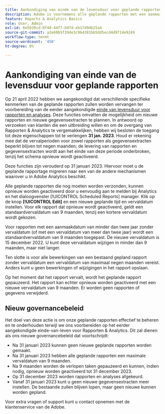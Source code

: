 ```yaml
---
title: Aankondiging van einde van de levensduur voor geplande rapporten
description: Adobe is voornemens alle geplande rapporten met een aanmaakdatum van meer dan twee jaar te pauzeren.
feature: Reports & Analytics Basics
role: User, Admin
exl-id: 6e5039cd-0f40-44f7-b97d-eb17d9db25a4
source-git-commit: a2e69b5f39de3c964381bb5dd5ecd4d9714e9249
workflow-type: tm+mt
source-wordcount: '450'
ht-degree: 0%

---
```


# Aankondiging van einde van de levensduur voor geplande rapporten

Op 21 april 2022 hebben we aangekondigd dat verschillende specifieke kenmerken van de geplande rapporten zullen worden vervangen ter voorbereiding van de eerder aangekondigde [einde van levensduur voor rapporten en analyses](https://www.adobe.com/go/analytics_rnaeol_en). Deze functies omvatten de mogelijkheid om nieuwe rapporten en nieuwe gegevensextracten te plannen. In antwoord op verzoeken van klanten die een uitbreiding willen en om de overgang van Rapporten &amp; Analytics te vergemakkelijken, hebben wij besloten de toegang tot deze eigenschappen tot te verlengen **31 jan. 2023**. Houd er rekening mee dat de vervalperioden voor zowel rapporten als gegevensextracten beperkt blijven tot negen maanden; de levering van rapporten en gegevensextracten wordt aan het einde van deze periode onderbroken, tenzij het schema opnieuw wordt geactiveerd.

Deze functies zijn verouderd op 31 januari 2023. Hiervoor moet u de geplande rapportage migreren naar een van de andere mechanismen waarover u in Adobe Analytics beschikt.

Alle geplande rapporten die nog moeten worden verzonden, kunnen opnieuw worden geactiveerd door u eenvoudig aan te melden bij Analytics en het dialoogvenster [!UICONTROL Scheduled Reports] manager. Klik op de knop **[!UICONTROL Edit]** en een nieuwe geplande tijd en vervaldatum instellen. Voor elk rapport dat opnieuw wordt geactiveerd, geldt een standaardvervaldatum van 9 maanden, tenzij een kortere vervaldatum wordt gekozen.

Voor rapporten met een aanmaakdatum van minder dan twee jaar zonder vervaldatum (of met een vervaldatum van meer dan twee jaar) wordt een standaardvervaldatum van 9 maanden toegepast. De nieuwe vervaldatum is 15 december 2022. U kunt deze vervaldatum wijzigen in minder dan 9 maanden, maar niet langer.

Ten slotte is voor alle bewerkingen van een bestaand gepland rapport zonder vervaldatum een vervaldatum van maximaal negen maanden vereist. Anders kunt u geen bewerkingen of wijzigingen in het rapport opslaan.

Op het moment dat het rapport vervalt, wordt het geplande rapport gepauzeerd. Het rapport kan echter opnieuw worden geactiveerd met een nieuwe vervaldatum van 9 maanden. Er worden geen rapporten of gegevens verwijderd.

## Nieuw governancebeleid

Het doel van deze actie is om onze geplande rapporten effectief te beheren en te onderhouden terwijl we ons voorbereiden op het eerder aangekondigde einde-van-leven voor Rapporten &amp; Analytics. Dit zal dienen als ons nieuwe governancebeleid dat voortschrijdt:

* Na 31 januari 2023 kunnen geen nieuwe geplande rapporten worden gemaakt.
* Na 31 januari 2023 hebben alle geplande rapporten een maximale vervaldatum van 9 maanden.
* Na 9 maanden worden de verlopen taken gepauzeerd en kunnen, indien nodig, opnieuw worden geactiveerd tot 31 december 2023.
* Op 31 december 2023 worden rapporten en analyses afgekeurd.
* Vanaf 31 januari 2023 kunt u geen nieuwe gegevensextracten meer instellen. De bestaande zullen blijven lopen, maar geen nieuwe kunnen worden gepland.

Voor extra vragen of support kunt u contact opnemen met de klantenservice van de Adobe.
